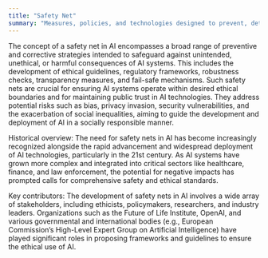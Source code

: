 ```yaml
---
title: "Safety Net"
summary: "Measures, policies, and technologies designed to prevent, detect, and mitigate adverse outcomes or ethical issues stemming from AI systems' operation."
---
```

The concept of a safety net in AI encompasses a broad range of preventive and corrective strategies intended to safeguard against unintended, unethical, or harmful consequences of AI systems. This includes the development of ethical guidelines, regulatory frameworks, robustness checks, transparency measures, and fail-safe mechanisms. Such safety nets are crucial for ensuring AI systems operate within desired ethical boundaries and for maintaining public trust in AI technologies. They address potential risks such as bias, privacy invasion, security vulnerabilities, and the exacerbation of social inequalities, aiming to guide the development and deployment of AI in a socially responsible manner.

Historical overview: The need for safety nets in AI has become increasingly recognized alongside the rapid advancement and widespread deployment of AI technologies, particularly in the 21st century. As AI systems have grown more complex and integrated into critical sectors like healthcare, finance, and law enforcement, the potential for negative impacts has prompted calls for comprehensive safety and ethical standards.

Key contributors: The development of safety nets in AI involves a wide array of stakeholders, including ethicists, policymakers, researchers, and industry leaders. Organizations such as the Future of Life Institute, OpenAI, and various governmental and international bodies (e.g., European Commission’s High-Level Expert Group on Artificial Intelligence) have played significant roles in proposing frameworks and guidelines to ensure the ethical use of AI.

